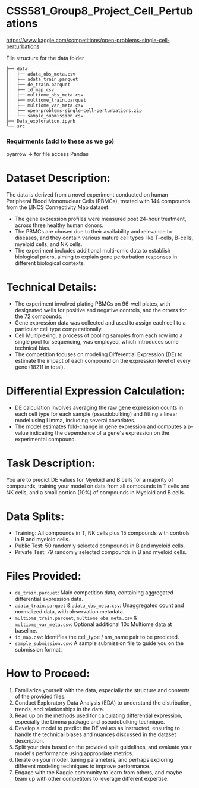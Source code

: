 # CSS581_Group8_Project_Cell_Pertubations

https://www.kaggle.com/competitions/open-problems-single-cell-perturbations

File structure for the data folder

```
├── data
│   ├── adata_obs_meta.csv
│   ├── adata_train.parquet
│   ├── de_train.parquet
│   ├── id_map.csv
│   ├── multiome_obs_meta.csv
│   ├── multiome_train.parquet
│   ├── multiome_var_meta.csv
│   ├── open-problems-single-cell-perturbations.zip
│   └── sample_submission.csv
├── Data_exploration.ipynb
└── src
```

### Requirments (add to these as we go)
pyarrow -> for file access
Pandas


# Dataset Description:

The data is derived from a novel experiment conducted on human Peripheral Blood Mononuclear Cells (PBMCs), treated with 144 compounds from the LINCS Connectivity Map dataset.
- The gene expression profiles were measured post 24-hour treatment, across three healthy human donors.
- The PBMCs are chosen due to their availability and relevance to diseases, and they contain various mature cell types like T-cells, B-cells, myeloid cells, and NK cells.
- The experiment includes additional multi-omic data to establish biological priors, aiming to explain gene perturbation responses in different biological contexts.

# Technical Details:

- The experiment involved plating PBMCs on 96-well plates, with designated wells for positive and negative controls, and the others for the 72 compounds.
- Gene expression data was collected and used to assign each cell to a particular cell type computationally.
- Cell Multiplexing, a process of pooling samples from each row into a single pool for sequencing, was employed, which introduces some technical bias.
- The competition focuses on modeling Differential Expression (DE) to estimate the impact of each compound on the expression level of every gene (18211 in total).

# Differential Expression Calculation:

- DE calculation involves averaging the raw gene expression counts in each cell type for each sample (pseudobulking) and fitting a linear model using Limma, including several covariates.
- The model estimates fold-change in gene expression and computes a p-value indicating the dependence of a gene's expression on the experimental compound.

# Task Description:

You are to predict DE values for Myeloid and B cells for a majority of compounds, training your model on data from all compounds in T cells and NK cells, and a small portion (10%) of compounds in Myeloid and B cells.

# Data Splits:

- Training: All compounds in T, NK cells plus 15 compounds with controls in B and myeloid cells.
- Public Test: 50 randomly selected compounds in B and myeloid cells.
- Private Test: 79 randomly selected compounds in B and myeloid cells.

# Files Provided:

- `de_train.parquet`: Main competition data, containing aggregated differential expression data.
- `adata_train.parquet` & `adata_obs_meta.csv`: Unaggregated count and normalized data, with observation metadata.
- `multiome_train.parquet`, `multiome_obs_meta.csv` & `multiome_var_meta.csv`: Optional additional 10x Multiome data at baseline.
- `id_map.csv`: Identifies the cell_type / sm_name pair to be predicted.
- `sample_submission.csv`: A sample submission file to guide you on the submission format.

# How to Proceed:

1. Familiarize yourself with the data, especially the structure and contents of the provided files.
2. Conduct Exploratory Data Analysis (EDA) to understand the distribution, trends, and relationships in the data.
3. Read up on the methods used for calculating differential expression, especially the Limma package and pseudobulking technique.
4. Develop a model to predict the DE values as instructed, ensuring to handle the technical biases and nuances discussed in the dataset description.
5. Split your data based on the provided split guidelines, and evaluate your model's performance using appropriate metrics.
6. Iterate on your model, tuning parameters, and perhaps exploring different modeling techniques to improve performance.
7. Engage with the Kaggle community to learn from others, and maybe team up with other competitors to leverage different expertise.
